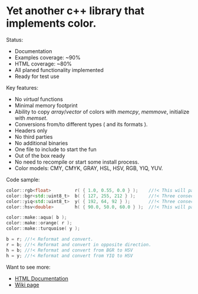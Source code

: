 # Yet another c++ library that implements color.
Status:
- Documentation
 - Examples coverage: ~90%
 - HTML coverage: ~80%
- All planed functionality implemented
- Ready for test use

Key features:
- No _virtual_ functions
- Minimal memory footprint
- Ability to copy _array_/_vector_ of colors with _memcpy_, _memmove_, initialize with _memset_.
- Conversions from/to different types ( and its formats ).
- Headers only
- No third parties
- No additional binaries
- One file to include to start the fun
- Out of the box ready
 - No need to recompile or start some install process.
- Color models: CMY, CMYK, GRAY, HSL, HSV, RGB, YIQ, YUV.

Code sample:
```c++
color::rgb<float>         r( { 1.0, 0.55, 0.0 } );    //!< This will pack ONLY three consecutive floats in memory
color::bgr<std::uint8_t>  b( { 127, 255, 212 } );     //!< Three consecutive std::uint8_t. Ordered in memory: blue, green and red.
color::yiq<std::uint8_t>  y( { 192, 64, 92 } );       //!< Three consecutive std::uint8_t. Ordered in memory: luma, inphase and quadrature.
color::hsv<double>        h( { 90.0, 50.0, 60.0 } );  //!< This will pack ONLY three consecutive doubles in memory

color::make::aqua( b );
color::make::orange( r );
color::make::turquoise( y );

b = r; //!< Reformat and convert.
r = b; //!< Reformat and convert in opposite direction.
h = b; //!< Reformat and convert from BGR to HSV
h = y; //!< Reformat and convert from YIQ to HSV
```
Want to see more:
  - [HTML Documentation ](doc/index.html)
  - [Wiki page](https://github.com/dmilos/color/wiki)
